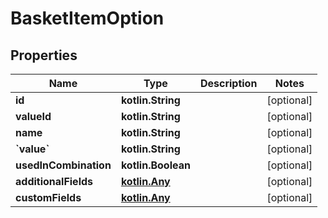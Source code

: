 
# BasketItemOption

## Properties
| Name | Type | Description | Notes |
| ------------ | ------------- | ------------- | ------------- |
| **id** | **kotlin.String** |  |  [optional] |
| **valueId** | **kotlin.String** |  |  [optional] |
| **name** | **kotlin.String** |  |  [optional] |
| **&#x60;value&#x60;** | **kotlin.String** |  |  [optional] |
| **usedInCombination** | **kotlin.Boolean** |  |  [optional] |
| **additionalFields** | [**kotlin.Any**](.md) |  |  [optional] |
| **customFields** | [**kotlin.Any**](.md) |  |  [optional] |



